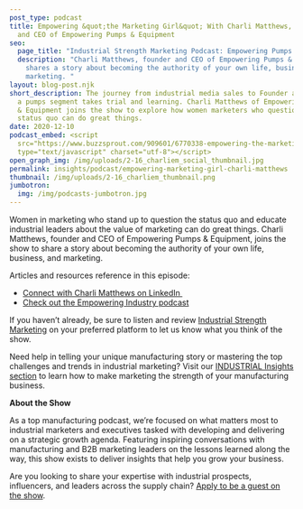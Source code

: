 ```yaml
---
post_type: podcast
title: Empowering &quot;the Marketing Girl&quot; With Charli Matthews, Founder
  and CEO of Empowering Pumps & Equipment
seo:
  page_title: "Industrial Strength Marketing Podcast: Empowering Pumps and Equipment"
  description: "Charli Matthews, founder and CEO of Empowering Pumps & Equipment,
    shares a story about becoming the authority of your own life, business, and
    marketing. "
layout: blog-post.njk
short_description: The journey from industrial media sales to Founder and CEO of
  a pumps segment takes trial and learning. Charli Matthews of Empowering Pumps
  & Equipment joins the show to explore how women marketers who question the
  status quo can do great things.
date: 2020-12-10
podcast_embed: <script
  src="https://www.buzzsprout.com/909601/6770338-empowering-the-marketing-girl-with-charli-matthews-founder-and-ceo-of-empowering-pumps-equipment.js?container_id=buzzsprout-player-6770338&player=small"
  type="text/javascript" charset="utf-8"></script>
open_graph_img: /img/uploads/2-16_charliem_social_thumbnail.jpg
permalink: insights/podcast/empowering-marketing-girl-charli-matthews
thumbnail: /img/uploads/2-16_charliem_thumbnail.png
jumbotron:
  img: /img/podcasts-jumbotron.jpg
---
```

Women in marketing who stand up to question the status quo and educate industrial leaders about the value of marketing can do great things. Charli Matthews, founder and CEO of Empowering Pumps & Equipment, joins the show to share a story about becoming the authority of your own life, business, and marketing. 

Articles and resources reference in this episode:

* [Connect with Charli Matthews on LinkedIn ](https://www.linkedin.com/in/charlimatthews)
* [Check out the Empowering Industry podcast](https://podcasts.apple.com/us/podcast/empowering-industry-podcast-production-empowering-pumps/id1506945879)

If you haven’t already, be sure to listen and review [Industrial Strength Marketing](https://podcasts.apple.com/us/podcast/industrial-strength-marketing/id1525972127) on your preferred platform to let us know what you think of the show.

Need help in telling your unique manufacturing story or mastering the top challenges and trends in industrial marketing? Visit our [INDUSTRIAL Insights section](https://industrialstrengthmarketing.com/insights/) to learn how to make marketing the strength of your manufacturing business.

**About the Show**

As a top manufacturing podcast, we’re focused on what matters most to industrial marketers and executives tasked with developing and delivering on a strategic growth agenda. Featuring inspiring conversations with manufacturing and B2B marketing leaders on the lessons learned along the way, this show exists to deliver insights that help you grow your business.

Are you looking to share your expertise with industrial prospects, influencers, and leaders across the supply chain? [Apply to be a guest on the show](https://industrialstrengthmarketing.com/insights/guest-request/).